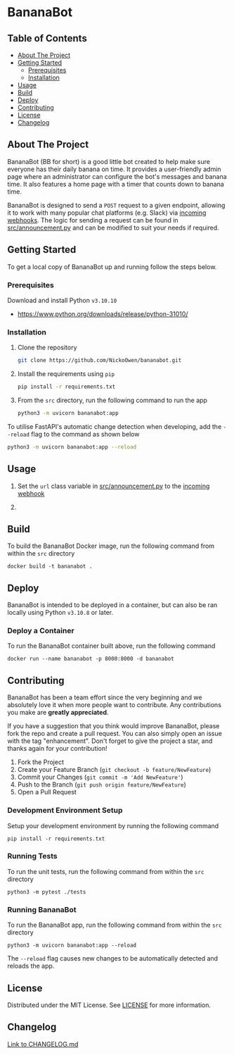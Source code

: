 # BananaBot

## Table of Contents

- [About The Project](#about-the-project)
- [Getting Started](#getting-started)
  - [Prerequisites](#prerequisites)
  - [Installation](#installation)
- [Usage](#usage)
- [Build](#build)
- [Deploy](#deploy)
- [Contributing](#contributing)
- [License](#license)
- [Changelog](#changelog)

## About The Project

BananaBot (BB for short) is a good little bot created to help make sure everyone has their daily banana on time. It provides a user-friendly admin page where an administrator can configure the bot's messages and banana time. It also features a home page with a timer that counts down to banana time.

BananaBot is designed to send a `POST` request to a given endpoint, allowing it to work with many popular chat platforms (e.g. Slack) via [incoming webhooks](https://api.slack.com/messaging/webhooks). The logic for sending a request can be found in [src/announcement.py](./src/announcement.py) and can be modified to suit your needs if required.

## Getting Started

To get a local copy of BananaBot up and running follow the steps below.

### Prerequisites

Download and install Python `v3.10.10`
* https://www.python.org/downloads/release/python-31010/

### Installation

1. Clone the repository
    ```bash
    git clone https://github.com/NickoOwen/bananabot.git
    ```

2. Install the requirements using `pip`
    ```bash
    pip install -r requirements.txt
    ```

3. From the `src` directory, run the following command to run the app
    ```bash
    python3 -m uvicorn bananabot:app
    ```

To utilise FastAPI's automatic change detection when developing, add the `--reload` flag to the command as shown below
```bash
python3 -m uvicorn bananabot:app --reload
```

## Usage

1. Set the `url` class variable in [src/announcement.py](./src/announcement.py) to the [incoming webhook](https://api.slack.com/messaging/webhooks)

2. 

## Build

To build the BananaBot Docker image, run the following command from within the `src` directory
```
docker build -t bananabot .
```

## Deploy

BananaBot is intended to be deployed in a container, but can also be ran locally using Python `v3.10.8` or later.

### Deploy a Container

To run the BananaBot container built above, run the following command
```
docker run --name bananabot -p 8000:8000 -d bananabot
```

## Contributing

BananaBot has been a team effort since the very beginning and we absolutely love it when more people want to contribute. Any contributions you make are **greatly appreciated**.

If you have a suggestion that you think would improve BananaBot, please fork the repo and create a pull request. You can also simply open an issue with the tag "enhancement". Don't forget to give the project a star, and thanks again for your contribution!

1. Fork the Project
2. Create your Feature Branch (`git checkout -b feature/NewFeature`)
3. Commit your Changes (`git commit -m 'Add NewFeature'`)
4. Push to the Branch (`git push origin feature/NewFeature`)
5. Open a Pull Request

### Development Environment Setup

Setup your development environment by running the following command
```
pip install -r requirements.txt
```

### Running Tests

To run the unit tests, run the following command from within the `src` directory
```
python3 -m pytest ./tests
```

### Running BananaBot

To run the BananaBot app, run the following command from within the `src` directory
```
python3 -m uvicorn bananabot:app --reload
```

The `--reload` flag causes new changes to be automatically detected and reloads the app.

## License

Distributed under the MIT License. See [LICENSE](./LICENSE) for more information.

## Changelog

[Link to CHANGELOG.md](./CHANGELOG.md)
